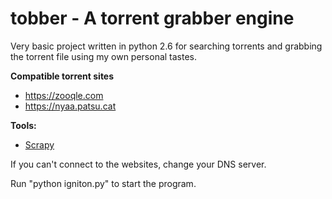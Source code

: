 # tobber - A torrent grabber engine

Very basic project written in python 2.6 for searching torrents and grabbing the torrent file using my own personal tastes.

<b>Compatible torrent sites</b>
- https://zooqle.com
- https://nyaa.patsu.cat

<b>Tools:</b>
  - [Scrapy](https://scrapy.org/)

If you can't connect to the websites, change your DNS server.

Run "python igniton.py" to start the program.
